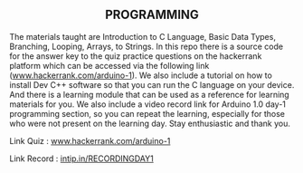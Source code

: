 <h2 align="center">PROGRAMMING</h2>

The materials taught are Introduction to C Language, Basic Data Types, Branching, Looping, Arrays, to Strings. In this repo there is a source code for the answer key to the quiz practice questions on the hackerrank platform which can be accessed via the following link (www.hackerrank.com/arduino-1). We also include a tutorial on how to install Dev C++ software so that you can run the C language on your device. And there is a learning module that can be used as a reference for learning materials for you. We also include a video record link for Arduino 1.0 day-1 programming section, so you can repeat the learning, especially for those who were not present on the learning day. Stay enthusiastic and thank you.

Link Quiz : www.hackerrank.com/arduino-1

Link Record : [intip.in/RECORDINGDAY1](https://intip.in/RECORDINGDAY1/)
